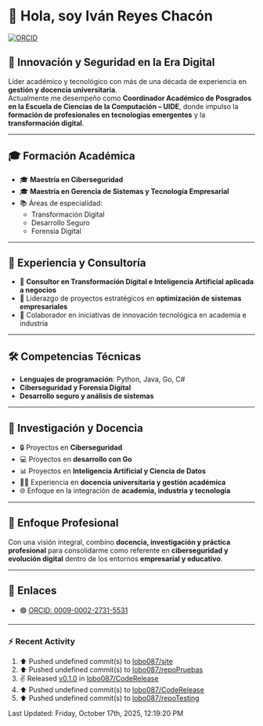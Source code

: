 # 👋 Hola, soy Iván Reyes Chacón

[![ORCID](https://img.shields.io/badge/ORCID-0009--0002--2731--5531-green?logo=orcid)](https://orcid.org/0009-0002-2731-5531)

## 🚀 Innovación y Seguridad en la Era Digital

Líder académico y tecnológico con más de una década de experiencia en **gestión y docencia universitaria**.  
Actualmente me desempeño como **Coordinador Académico de Posgrados en la Escuela de Ciencias de la Computación – UIDE**, donde impulso la **formación de profesionales en tecnologías emergentes** y la **transformación digital**.

---

## 🎓 Formación Académica

- 🎓 **Maestría en Ciberseguridad**
- 🎓 **Maestría en Gerencia de Sistemas y Tecnología Empresarial**  
- 📚 Áreas de especialidad:
  - Transformación Digital  
  - Desarrollo Seguro  
  - Forensia Digital  

---

## 💼 Experiencia y Consultoría

- 🧩 **Consultor en Transformación Digital e Inteligencia Artificial aplicada a negocios**
- 🚀 Liderazgo de proyectos estratégicos en **optimización de sistemas empresariales**  
- 🤝 Colaborador en iniciativas de innovación tecnológica en academia e industria  

---

## 🛠️ Competencias Técnicas

- **Lenguajes de programación**: Python, Java, Go, C#
- **Ciberseguridad y Forensia Digital**  
- **Desarrollo seguro y análisis de sistemas**  

---

## 🔬 Investigación y Docencia

- 🔒 Proyectos en **Ciberseguridad**  
- 💻 Proyectos en **desarrollo con Go**
- 📊 Proyectos en **Inteligencia Artificial y Ciencia de Datos**
- 👨‍🏫 Experiencia en **docencia universitaria y gestión académica**  
- 🌐 Enfoque en la integración de **academia, industria y tecnología**  

---

## 🌟 Enfoque Profesional

Con una visión integral, combino **docencia, investigación y práctica profesional** para consolidarme como referente en **ciberseguridad y evolución digital** dentro de los entornos **empresarial y educativo**.

---

## 🔗 Enlaces

- 🟢 [ORCID: 0009-0002-2731-5531](https://orcid.org/0009-0002-2731-5531)

---

### ⚡ Recent Activity
<!--RECENT_ACTIVITY:start-->
1. ⬆️ Pushed undefined commit(s) to [lobo087/site](https://github.com/lobo087/site)<br>
2. ⬆️ Pushed undefined commit(s) to [lobo087/repoPruebas](https://github.com/lobo087/repoPruebas)<br>
3. ✌️ Released [v0.1.0](https://github.com/lobo087/CodeRelease/releases/tag/v0.1.0) in [lobo087/CodeRelease](https://github.com/lobo087/CodeRelease)<br>
4. ⬆️ Pushed undefined commit(s) to [lobo087/CodeRelease](https://github.com/lobo087/CodeRelease)<br>
5. ⬆️ Pushed undefined commit(s) to [lobo087/repoTesting](https://github.com/lobo087/repoTesting)<br>
<!--RECENT_ACTIVITY:end-->
<!--RECENT_ACTIVITY:last_update-->
Last Updated: Friday, October 17th, 2025, 12:19:20 PM
<!--RECENT_ACTIVITY:last_update_end-->
